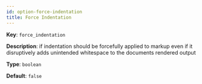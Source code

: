 ```yaml
---
id: option-force-indentation
title: Force Indentation
---
```

**Key**: `force_indentation`

**Description**: if indentation should be forcefully applied to markup even if it disruptively adds unintended whitespace to the documents rendered output

**Type**: `boolean`

**Default**: `false`
